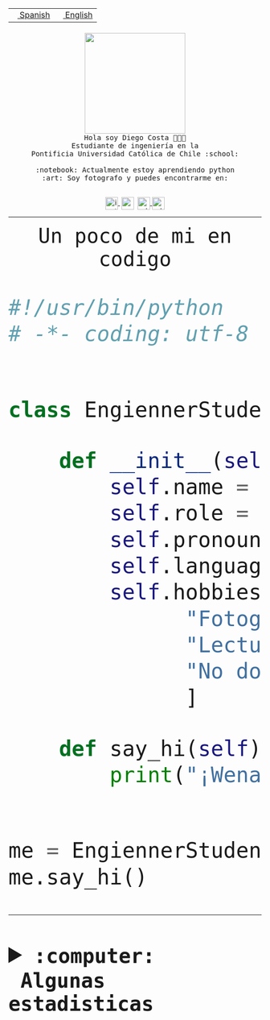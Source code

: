<table border="0"  align="right">
 <tr><td><a href="README.md"><img src="https://upload.wikimedia.org/wikipedia/commons/thumb/8/89/Bandera_de_Espa%C3%B1a.svg/1200px-Bandera_de_Espa%C3%B1a.svg.png" height="10"> Spanish</a></td>
 <td><a href="README.en.md"><img src="https://upload.wikimedia.org/wikipedia/commons/a/a4/Flag_of_the_United_States.svg" height="10"> English</a></td></tr>
</table><br><br><br>


<p align="center">
  <img src="https://github.com/diegocostares/diegocostares/blob/main/Images/aaa2.gif?raw=true" height="200px">
  <br><samp>
    Hola soy Diego Costa 👨🏻‍💻<br>
    Estudiante de ingeniería en la <br>
    Pontificia Universidad Católica de Chile :school:<br>
  <br>
    :notebook: Actualmente estoy aprendiendo python <br>
    :art: Soy fotografo y puedes encontrarme en: <br>
  <br></samp>
  
</p>

<p align="center">
   <a href="https://instagram.com/diegocosta_no" target="blank">
    <img 
    align="center" src="https://cdn.jsdelivr.net/npm/simple-icons@3.0.1/icons/instagram.svg" alt="instagram" height="25px" width="25px" />
  </a>
  <a style="border: 3px solid; color: white;"href="https://t.me/diegocosta_no" target="blank">
  <img
  align="center" alt="Telegram" width="25px" src="https://icons-for-free.com/iconfiles/png/512/Telegram-1324888767380505522.png" />
</a>
<a href="https://api.whatsapp.com/send?phone=56971897835&text=Hola!" target="blank">
  <img
  align="center" alt="wtsp" width="25px" src="https://img.icons8.com/pastel-glyph/2x/whatsapp--v2.png" />
</a>
<a href="https://www.linkedin.com/in/diego-costa-786249213/" target="blank">
  <img
  align="center" alt="wtsp" width="25px" src="https://img.icons8.com/metro/452/linkedin.png" />
</a>

  </a>
</p>

---


<p align="center"><font size="25"><samp>Un poco de mi en codigo</samp></front></p>


```python
#!/usr/bin/python
# -*- coding: utf-8 -*-


class EngiennerStudent:

    def __init__(self):
        self.name = "Diego Costa"
        self.role = "Estudiante"
        self.pronouns = "he/him"
        self.language_spoken = ["es_CL", "en_US"]
        self.hobbies = [
              "Fotografia",
              "Lectura",
              "No dormir",
              ]

    def say_hi(self):
        print("¡Wena mundo!")


me = EngiennerStudent()
me.say_hi()
```
---
<details>
  <summary><b><samp>:computer: &nbsp;Algunas estadisticas</samp></b></summary>
  <br/></p>

<!--START_SECTION:waka-->
![Code Time](http://img.shields.io/badge/Code%20Time-656%20hrs%2048%20mins-blue)

**Soy nocturno 🦉** 

```text
🌞 Mañana     7 commits      ░░░░░░░░░░░░░░░░░░░░░░░░░   1.41% 
🌆 Día        158 commits    ████████░░░░░░░░░░░░░░░░░   31.92% 
🌃 Tarde      195 commits    █████████░░░░░░░░░░░░░░░░   39.39% 
🌙 Noche      135 commits    ██████░░░░░░░░░░░░░░░░░░░   27.27%

```
📅 **Soy más productivo los Miércoles** 

```text
Lunes        34 commits     █░░░░░░░░░░░░░░░░░░░░░░░░   6.87% 
Martes       66 commits     ███░░░░░░░░░░░░░░░░░░░░░░   13.33% 
Miércoles    129 commits    ██████░░░░░░░░░░░░░░░░░░░   26.06% 
Jueves       57 commits     ███░░░░░░░░░░░░░░░░░░░░░░   11.52% 
Viernes      37 commits     █░░░░░░░░░░░░░░░░░░░░░░░░   7.47% 
Sábado       71 commits     ███░░░░░░░░░░░░░░░░░░░░░░   14.34% 
Domingo      101 commits    █████░░░░░░░░░░░░░░░░░░░░   20.4%

```


📊 **Esta semana me dediqué a** 

```text
🐱‍💻 Proyectos: 
WEB-perfiles             11 hrs 51 mins      ███████████████░░░░░░░░░░   60.27% 
Web test                 4 hrs 27 mins       █████░░░░░░░░░░░░░░░░░░░░   22.64% 
pricing                  2 hrs 3 mins        ██░░░░░░░░░░░░░░░░░░░░░░░   10.44% 
Web i1                   41 mins             █░░░░░░░░░░░░░░░░░░░░░░░░   3.55% 
awa                      22 mins             ░░░░░░░░░░░░░░░░░░░░░░░░░   1.91%

```


 Last Updated on 21/09/2022 08:38:16 UTC
<!--END_SECTION:waka-->
  
  

<p align="center"> <img src="https://github-readme-stats.vercel.app/api?username=diegocostares&show_icons=true&theme=ayu-mirage" alt="abhisheknaiidu" /></p>
 
</details>
